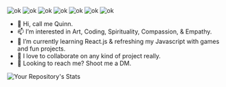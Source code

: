 ![ok](https://badgen.net/badge/:red/apple/apple?icon=apple&label)
![ok](https://badgen.net/badge/icon/vercel?icon=vercel&label)
![ok](https://badgen.net/badge/icon/bitcoin?icon=bitcoin&label)
![ok](https://badgen.net/badge/icon/discord?icon=discord&label)
![ok](https://badgen.net/badge/icon/visualstudio?icon=visualstudio&label)
![ok](https://badgen.net/badge/icon/typescript?icon=typescript&label)
![ok](https://badgen.net/badge/icon/twitter?icon=twitter&label)
- 🪬 Hi, call me Quinn.
- 📫 I’m interested in Art, Coding, Spirituality, Compassion, & Empathy.
- 🌱 I’m currently learning React.js & refreshing my Javascript with games and fun projects.
- 💞️ I love to collaborate on any kind of project really. 
- 👀 Looking to reach me? Shoot me a DM.

![Your Repository's Stats](https://github-readme-stats.vercel.app/api/top-langs/?username=Tanu-N-Prabhu&theme=blue-green)



<!---
Deviljhinn/Deviljhinn is a ✨ special ✨ repository because its `README.md` (this file) appears on your GitHub profile.
You can click the Preview link to take a look at your changes.
--->

